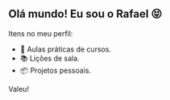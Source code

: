 ## Olá mundo! Eu sou o Rafael 😝

Itens no meu perfil:

- 🏹 Aulas práticas de cursos.
- 📚 Lições de sala.
- 📦 Projetos pessoais.

Valeu!
